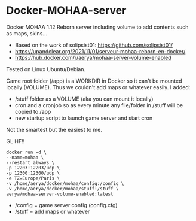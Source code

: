 # Docker-MOHAA-server
Docker MOHAA 1.12 Reborn server including volume to add contents such as maps, skins...

* Based on the work of solipsist01: https://github.com/solipsist01/
* https://upandclear.org/2021/11/01/serveur-mohaa-reborn-en-docker/
* https://hub.docker.com/r/aerya/mohaa-server-volume-enabled


Tested on Linux Ubuntu/Debian.

Game root folder (/app) is a WORKDIR in Docker so it can't be mounted locally (VOLUME). Thus we couldn't add maps or whatever easily.
I added:
 - /stuff folder as a VOLUME (aka you can mount it locally)
 - cron and a cronjob so as every minute any file/folder in /stuff will be copied to /app
 - new startup script to launch game server and start cron

Not the smartest but the easiest to me.

GL HF!!



```
docker run -d \
--name=mohaa \
--restart always \
-p 12203:12203/udp \
-p 12300:12300/udp \
-e TZ=Europe/Paris \
-v /home/aerya/docker/mohaa/config:/config \
-v /home/aerya/docker/mohaa/stuff:/stuff \
aerya/mohaa-server-volume-enabled:latest
```

* /config = game server config (config.cfg)
* /stuff = add maps or whatever
